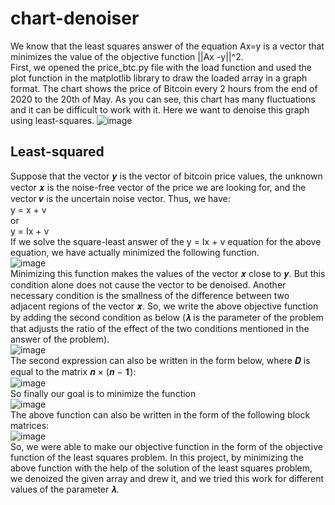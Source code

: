 # chart-denoiser
We know that the least squares answer of the equation Ax=y is a vector that minimizes the value of the objective function ||Ax -y||^2. <br>
First, we opened the price_btc.py file with the load function and used the plot function in the matplotlib library to draw the loaded array in a graph format. The chart shows the price of Bitcoin every 2 hours from the end of 2020 to the 20th of May. As you can see, this chart has many fluctuations and it can be difficult to work with it. Here we want to denoise this graph using least-squares.
![image](https://user-images.githubusercontent.com/117355603/222463964-61b45eca-1311-4eca-b215-8ce7adf84f0e.png)
## Least-squared
Suppose that the vector 𝒚 is the vector of bitcoin price values, the unknown vector 𝒙 is the noise-free vector of the price we are looking for, and the vector 𝒗 is the uncertain noise vector. Thus, we have: <br>
y = x + v <br>
or <br>
y = Ix + v
<br>
If we solve the square-least answer of the y = Ix + v equation for the above equation, we have actually minimized the following function. <br>
![image](https://user-images.githubusercontent.com/117355603/222464591-455e54e3-e26f-41a6-a8e6-9e450e3f47df.png)
<br>
Minimizing this function makes the values of the vector 𝒙 close to 𝒚. But this condition alone does not cause the vector to be denoised. Another necessary condition is the smallness of the difference between two adjacent regions of the vector 𝒙. So, we write the above objective function by adding the second condition as below (𝝀 is the parameter of the problem that adjusts the ratio of the effect of the two conditions mentioned in the answer of the problem). <br>
![image](https://user-images.githubusercontent.com/117355603/222465067-fca77b92-bc46-4009-9dd6-442d35e035de.png)
<br>
The second expression can also be written in the form below, where 𝑫 is equal to the matrix 𝒏 × (𝒏 − 𝟏): <br>
![image](https://user-images.githubusercontent.com/117355603/222465508-80c41c1b-69f1-48d2-a403-06d379c3f8c8.png)
<br>
So finally our goal is to minimize the function <br>
![image](https://user-images.githubusercontent.com/117355603/222465623-9b138eb8-29a9-435e-bd47-7c7f9eb6f251.png)
<br>
The above function can also be written in the form of the following block matrices: <br>
![image](https://user-images.githubusercontent.com/117355603/222465732-7aad52f5-08f2-4bfe-9234-7abfc31d7b6a.png)
<br>
So, we were able to make our objective function in the form of the objective function of the least squares problem.
In this project, by minimizing the above function with the help of the solution of the least squares problem, we denoized the given array and drew it, and we tried this work for different values of the parameter 𝝀.










